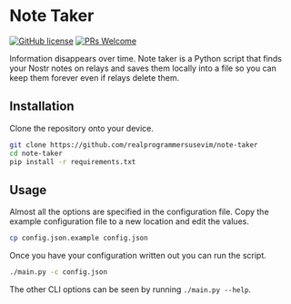 # Note Taker

[![GitHub license](https://img.shields.io/github/license/realprogrammersusevim/note-taker.svg?style=flat-square)](https://github.com/realprogrammersusevim/note-taker/blob/master/LICENSE)
[![PRs Welcome](https://img.shields.io/badge/PRs-welcome-green.svg?style=flat-square)](http://makeapullrequest.com)

Information disappears over time. Note taker is a Python script that finds your
Nostr notes on relays and saves them locally into a file so you can keep them
forever even if relays delete them.

## Installation

Clone the repository onto your device.

```bash
git clone https://github.com/realprogrammersusevim/note-taker
cd note-taker
pip install -r requirements.txt
```

## Usage

Almost all the options are specified in the configuration file. Copy the example
configuration file to a new location and edit the values.

```bash
cp config.json.example config.json
```

Once you have your configuration written out you can run the script.

```bash
./main.py -c config.json
```

The other CLI options can be seen by running `./main.py --help`.
